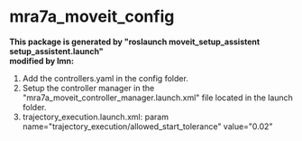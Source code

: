 # mra7a_moveit_config
**This package is generated by "roslaunch moveit_setup_assistent setup_assistent.launch"**<br>
**modified by lmn:**<br>
1. Add the controllers.yaml in the config folder.<br>
2. Setup the controller manager in the "mra7a_moveit_controller_manager.launch.xml" file located in the launch folder.<br>
3. trajectory_execution.launch.xml: param name="trajectory_execution/allowed_start_tolerance" value="0.02" <br>
